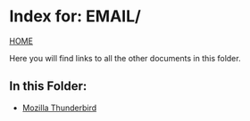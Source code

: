 # Index for: EMAIL/

[HOME](../README.md)

Here you will find links to all the other documents in this folder.

## In this Folder:

- [Mozilla Thunderbird](/email/thunderbird.md)
